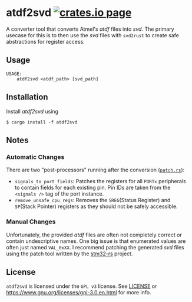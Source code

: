 atdf2svd [![crates.io page](http://meritbadge.herokuapp.com/atdf2svd)](https://crates.io/crates/atdf2svd)
========
A converter tool that converts Atmel's *atdf* files into *svd*.  The primary usecase for this is to then use the *svd* files with `svd2rust` to create safe abstractions for register access.

## Usage
```
USAGE:
    atdf2svd <atdf_path> [svd_path]
```

## Installation
Install *atdf2svd* using

```shell-session
$ cargo install -f atdf2svd
```

## Notes
### Automatic Changes
There are two "post-processors" running after the conversion ([`patch.rs`](src/atdf/patch.rs)):
- `signals_to_port_fields`: Patches the registers for all `PORTx` peripherals to contain fields for each existing pin.  Pin IDs are taken from the `<signals />` tag of the port instance.
- `remove_unsafe_cpu_regs`: Removes the `SREG`(Status Register) and `SP`(Stack Pointer) registers as they should not be safely accessible.

### Manual Changes
Unfortunately, the provided *atdf* files are often not completely correct or contain undescriptive names.  One big issue is that enumerated values are often just named `VAL_0xXX`.  I recommend patching the generated *svd* files using the patch tool written by the [stm32-rs](https://github.com/stm32-rs/stm32-rs#device-and-peripheral-yaml-format) project.

## License
`atdf2svd` is licensed under the `GPL v3` license.  See [LICENSE](LICENSE) or <https://www.gnu.org/licenses/gpl-3.0.en.html> for more info.
